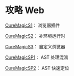 # 攻略 Web

[CureMagicS1](https://github.com/CureMagicSeries/CureMagicS1)：   浏览器插件

[CureMagicS2](https://github.com/CureMagicSeries/CureMagicS2)：   补环境运行时

[CureMagicS3](https://github.com/CureMagicSeries/CureMagicS3)：   自定义浏览器

[CureMagicSP1](https://github.com/CureMagicSeries/CureMagicSP)：  AST 处理混淆

[CureMagicSP2](https://github.com/CureMagicSeries/CureMagicSP1)： AST 快速定位
